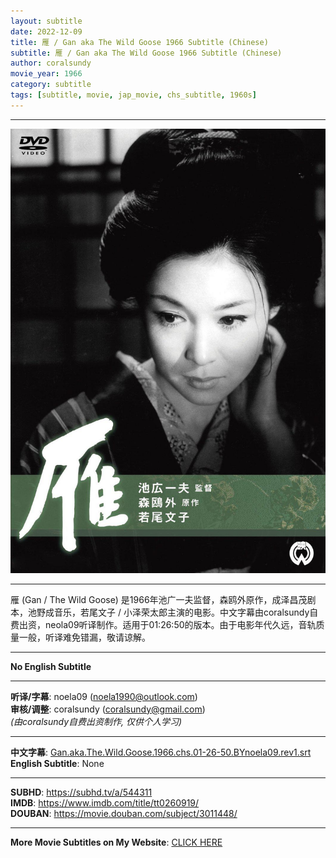 ```yaml
---
layout: subtitle
date: 2022-12-09
title: 雁 / Gan aka The Wild Goose 1966 Subtitle (Chinese)
subtitle: 雁 / Gan aka The Wild Goose 1966 Subtitle (Chinese)
author: coralsundy
movie_year: 1966
category: subtitle
tags: [subtitle, movie, jap_movie, chs_subtitle, 1960s]
---
```


------

<img src="../assets/tt0260919.jpg" alt="tt0260919_cover_art" />

------

雁 (Gan / The Wild Goose) 是1966年池广一夫监督，森鸥外原作，成泽昌茂剧本，池野成音乐，若尾文子 / 小泽荣太郎主演的电影。中文字幕由coralsundy自费出资，neola09听译制作。适用于01:26:50的版本。由于电影年代久远，音轨质量一般，听译难免错漏，敬请谅解。

------

**No English Subtitle**

------

**听译/字幕**: noela09 (noela1990@outlook.com)<br>
**审核/调整**: coralsundy (coralsundy@gmail.com)<br>
*(由coralsundy自费出资制作, 仅供个人学习)*

------

**中文字幕**: [Gan.aka.The.Wild.Goose.1966.chs.01-26-50.BYnoela09.rev1.srt](../subtitles/Gan.aka.The.Wild.Goose.1966.chs.01-26-50.BYnoela09.rev1.srt)<br>
**English Subtitle**: None

------

**SUBHD**: <https://subhd.tv/a/544311><br>
**IMDB**: <https://www.imdb.com/title/tt0260919/><br>
**DOUBAN**: <https://movie.douban.com/subject/3011448/>

------

**More Movie Subtitles on My Website**: <a href='{% post_url 2021-01-10-subtitles-summary-list %}'>CLICK HERE</a>



